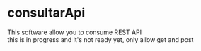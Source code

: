 # consultarApi

This software allow you to consume REST API</br>
this is in progress and it's not ready yet, only allow get and post
